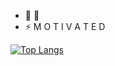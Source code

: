 
<!--
**waynemaranga/waynemaranga** is a ✨ _special_ ✨ repository because its `README.md` (this file) appears on your GitHub profile.

Here are some ideas to get you started:
### Hi there 👋

- 🔭 I’m currently working on ...
- 👯 I’m looking to collaborate on ...
- 🤔 I’m looking for help with ...
- 💬 Ask me about ...
- 📫 How to reach me: ...
- 😄 Pronouns: ...
-->
- 🌱 🐧
- ⚡ M O T I V A T E D

[![Top Langs](https://github-readme-stats.vercel.app/api/top-langs/?username=waynemaranga&layout=compact)](https://github.com/anuraghazra/github-readme-stats)
